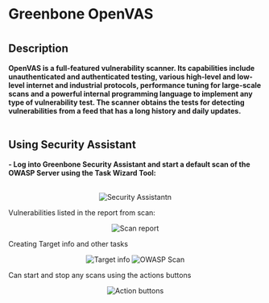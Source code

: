 <h1>Greenbone OpenVAS</h1>

<h1 align="center">
 
<h2>Description</h2>
<b>OpenVAS is a full-featured vulnerability scanner. Its capabilities include unauthenticated and authenticated testing, various high-level and low-level internet and industrial protocols, performance tuning for large-scale scans and a powerful internal programming language to implement any type of vulnerability test.
The scanner obtains the tests for detecting vulnerabilities from a feed that has a long history and daily updates.
</b>
<br />
<br />

<h2>Using Security Assistant</h2>
<b>- Log into Greenbone Security Assistant and start a default scan of the OWASP Server using the Task Wizard Tool:</b> 
<br />
<br />

<p align="center"

![Security Assistantn](https://github.com/jlam744/OpenVas/assets/95711303/a3127f78-0080-4588-addd-d58cd1f0fa6d)

Vulnerabilities listed in the report from scan:

<p align="center"

![Scan report](https://github.com/jlam744/OpenVas/assets/95711303/b39a0619-31c9-4028-b78b-cc840e72a902)


Creating Target info and other tasks

<p align="center"

![Target info](https://github.com/jlam744/OpenVas/assets/95711303/6a643ebe-3555-41d9-8d1a-6de0e6c0c8a3)
![OWASP Scan](https://github.com/jlam744/OpenVas/assets/95711303/1dba7085-652e-47b8-9d76-4d0e48e70b53)

Can start and stop any scans using the actions buttons

<p align="center"

![Action buttons](https://github.com/jlam744/OpenVas/assets/95711303/3180e3ff-cde0-429a-892c-ac1a1b0371c6)


</p>


<!--
 ```diff
- text in red
+ text in green
! text in orange
# text in gray
@@ text in purple (and bold)@@
```
--!>
